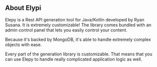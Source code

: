 ## About Elypi

Elepy is a Rest API generation tool for Java/Kotlin developed by Ryan Susana. It is extremely customizable! The library comes bundled with an admin control panel that lets you easily control your content.

Because it's backed by MongoDB, it's able to handle extremely complex objects with ease.

Every part of the generation library is customizable. That means that you can use Elepy to handle really complicated application logic as well.
